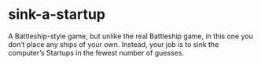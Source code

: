 # sink-a-startup
A Battleship-style game, but unlike the real Battleship game, in this one you don’t place any ships of your own. Instead, your job is to sink the computer’s Startups in the fewest number of guesses.
